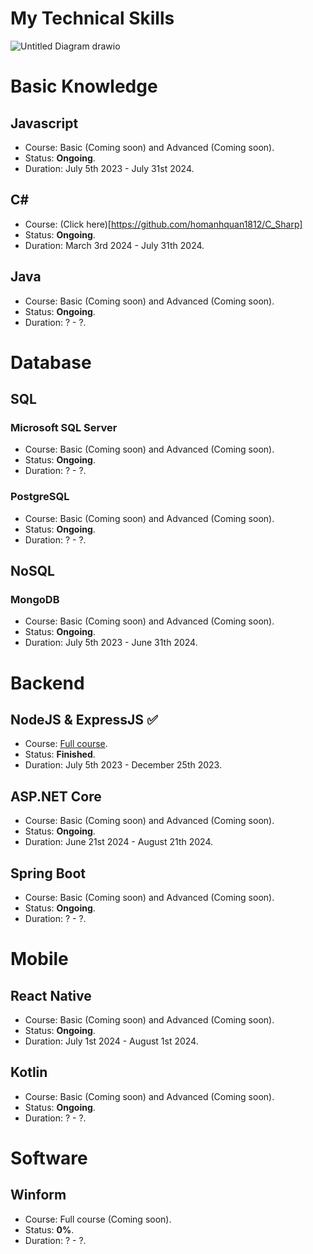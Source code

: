 # My Technical Skills

![Untitled Diagram drawio](https://github.com/homanhquan1812/My-Technical-Skills/assets/130955957/dcddf438-897f-4419-994e-dc13a116af38)

# Basic Knowledge
## Javascript
* Course: Basic (Coming soon) and Advanced (Coming soon).
* Status: <b>Ongoing</b>.
* Duration: July 5th 2023 - July 31st 2024. 
## C#
* Course: (Click here)[https://github.com/homanhquan1812/C_Sharp]
* Status: <b>Ongoing</b>.
* Duration: March 3rd 2024 - July 31th 2024. 
## Java
* Course: Basic (Coming soon) and Advanced (Coming soon).
* Status: <b>Ongoing</b>.
* Duration: ? - ?.
# Database
## SQL
### Microsoft SQL Server
* Course: Basic (Coming soon) and Advanced (Coming soon).
* Status: <b>Ongoing</b>.
* Duration: ? - ?.
### PostgreSQL
* Course: Basic (Coming soon) and Advanced (Coming soon).
* Status: <b>Ongoing</b>.
* Duration: ? - ?. 
## NoSQL
### MongoDB
* Course: Basic (Coming soon) and Advanced (Coming soon).
* Status: <b>Ongoing</b>.
* Duration: July 5th 2023 - June 31th 2024. 
# Backend
## NodeJS & ExpressJS :white_check_mark:	
* Course: [Full course](https://fullstack.edu.vn/learning/nodejs).
* Status: <b>Finished</b>.
* Duration: July 5th 2023 - December 25th 2023.
## ASP.NET Core
* Course: Basic (Coming soon) and Advanced (Coming soon).
* Status: <b>Ongoing</b>.
* Duration: June 21st 2024 - August 21th 2024. 
## Spring Boot
* Course: Basic (Coming soon) and Advanced (Coming soon).
* Status: <b>Ongoing</b>.
* Duration: ? - ?. 
# Mobile
## React Native
* Course: Basic (Coming soon) and Advanced (Coming soon).
* Status: <b>Ongoing</b>.
* Duration: July 1st 2024 - August 1st 2024. 
## Kotlin
* Course: Basic (Coming soon) and Advanced (Coming soon).
* Status: <b>Ongoing</b>.
* Duration: ? - ?. 
# Software
## Winform
* Course: Full course (Coming soon).
* Status: <b>0%</b>.
* Duration: ? - ?. 


